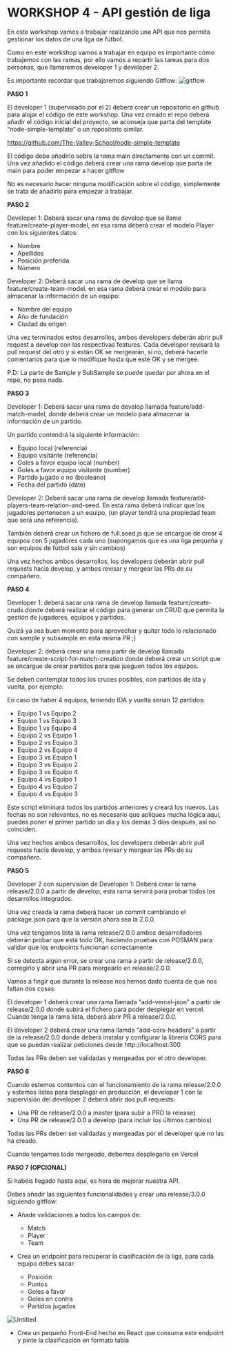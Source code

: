 # WORKSHOP 4 - API gestión de liga

En este workshop vamos a trabajar realizando una API que nos permita gestionar los datos de una liga de fútbol.

Como en este workshop vamos a trabajar en equipo es importante cómo trabajemos con las ramas, por ello vamos a repartir las tareas para dos personas, que llamaremos developer 1 y developer 2.

Es importante recordar que trabajaremos siguiendo Gitflow:
![gitflow](/assets/gitflow.png)

**PASO 1**

El developer 1 (supervisado por el 2) deberá crear un repositorio en github para alojar el código de este workshop. Una vez creado el repo deberá añadir el código inicial del proyecto, se aconseja que parta del template “node-simple-template” o un repositorio similar.

<https://github.com/The-Valley-School/node-simple-template>

El código debe añadirlo sobre la rama main directamente con un commit. Una vez añadido el código deberá crear una rama develop que parta de main para poder empezar a hacer gitflow

No es necesario hacer ninguna modificación sobre el código, simplemente se trata de añadirlo para empezar a trabajar.

**PASO 2**

Developer 1: Deberá sacar una rama de develop que se llame feature/create-player-model, en esa rama deberá crear el modelo Player con los siguientes datos:

- Nombre
- Apellidos
- Posición preferida
- Número

Developer 2: Deberá sacar una rama de develop que se llama feature/create-team-model, en esa rama deberá crear el modelo para almacenar la información de un equipo:

- Nombre del equipo
- Año de fundación
- Ciudad de origen

Una vez terminados estos desarrollos, ambos developers deberán abrir pull request a develop con las respectivas features. Cada developer revisará la pull request del otro y si están OK se mergearán, si no, deberá hacerle comentarios para que lo modifique hasta que esté OK y se mergee.

P.D: La parte de Sample y SubSample se puede quedar por ahora en el repo, no pasa nada.

**PASO 3**

Developer 1: Deberá sacar una rama de develop llamada feature/add-match-model, donde deberá crear un modelo para almacenar la información de un partido.

Un partido contendrá la siguiente información:

- Equipo local (referencia)
- Equipo visitante (referencia)
- Goles a favor equipo local (number)
- Goles a favor equipo visitante (number)
- Partido jugado o no (booleano)
- Fecha del partido (date)

Developer 2: Deberá sacar una rama de develop llamada feature/add-players-team-relation-and-seed. En esta rama deberá indicar que los jugadores pertenecen a un equipo, (un player tendrá una propiedad team que será una referencia).

También deberá crear un fichero de full.seed.js que se encargue de crear 4 equipos con 5 jugadores cada uno (supongamos que es una liga pequeña y son equipos de fútbol sala y sin cambios)

Una vez hechos ambos desarrollos, los developers deberán abrir pull requests hacia develop, y ambos revisar y mergear las PRs de su compañero.

**PASO 4**

Developer 1: deberá sacar una rama de develop llamada feature/create-cruds donde deberá realizar el código para generar un CRUD que permita la gestión de jugadores, equipos y partidos.

Quizá ya sea buen momento para aprovechar y quitar todo lo relacionado con sample y subsample en esta misma PR ;)

Developer 2: deberá crear una rama partir de develop llamada feature/create-script-for-match-creation donde deberá crear un script que se encargue de crear partidos para que jueguen todos los equipos.

Se deben contemplar todos los cruces posibles, con partidos de ida y vuelta, por ejemplo:

En caso de haber 4 equipos, teniendo IDA y vuelta serían 12 partidos:

- Equipo 1 vs Equipo 2
- Equipo 1 vs Equipo 3
- Equipo 1 vs Equipo 4
- Equipo 2 vs Equipo 1
- Equipo 2 vs Equipo 3
- Equipo 2 vs Equipo 4
- Equipo 3 vs Equipo 1
- Equipo 3 vs Equipo 2
- Equipo 3 vs Equipo 4
- Equipo 4 vs Equipo 1
- Equipo 4 vs Equipo 2
- Equipo 4 vs Equipo 3

Este script eliminará todos los partidos anteriores y creará los nuevos. Las fechas no son relevantes, no es necesario que apliques mucha lógica aquí, puedes poner el primer partido un día y los demás 3 días después, así no coinciden.

Una vez hechos ambos desarrollos, los developers deberán abrir pull requests hacia develop, y ambos revisar y mergear las PRs de su compañero.

**PASO 5**

Developer 2 con supervisión de Developer 1: Deberá crear la rama release/2.0.0 a partir de develop, esta rama servirá para probar todos los desarrollos integrados.

Una vez creada la rama deberá hacer un commit cambiando el package.json para que la versión ahora sea la 2.0.0.

Una vez tengamos lista la rama release/2.0.0 ambos desarrolladores deberán probar que está todo OK, haciendo pruebas con POSMAN para validar que los endpoints funcionan correctamente

Si se detecta algún error, se crear una rama a partir de release/2.0.0, corregirlo y abrir una PR para mergearlo en release/2.0.0.

Vamos a fingir que durante la release nos hemos dado cuenta de que nos faltan dos cosas:

El developer 1 deberá crear una rama llamada “add-vercel-json” a partir de release/2.0.0 donde subirá el fichero para poder desplegar en vercel. Cuando tenga la rama lista, deberá abrir PR a release/2.0.0.

El developer 2 deberá crear una rama llamda “add-cors-headers” a partir de la release/2.0.0 donde deberá instalar y configurar la librería CORS para que se puedan realizar peticiones desde http://localhost:300

Todas las PRs deben ser validadas y mergeadas por el otro developer.

**PASO 6**

Cuando estemos contentos con el funcionamiento de la rama release/2.0.0 y estemos listos para desplegar en producción, el developer 1 con la supervisión del developer 2 deberá abrir dos pull requests:

- Una PR de release/2.0.0 a master (para subir a PRO la release)
- Una PR de release/2.0.0 a develop (para incluir los últimos cambios)

Todas las PRs deben ser validadas y mergeadas por el developer que no las ha creado.

Cuando tengamos todo mergeado, debemos desplegarlo en Vercel

**PASO 7 (OPCIONAL)**

Si habéis llegado hasta aquí, es hora de mejorar nuestra API.

Debes añadir las siguientes funcionalidades y crear una release/3.0.0 siguiendo gitflow:

- Añade validaciones a todos los campos de:
  - Match
  - Player
  - Team
- Crea un endpoint para recuperar la clasificación de la liga, para cada equipo debes sacar:

  - Posición
  - Puntos
  - Goles a favor
  - Goles en contra
  - Partidos jugados

![Untitled](/assets/Untitled.png)

- Crea un pequeño Front-End hecho en React que consuma este endpoint y pinte la clasificación en formato tabla
